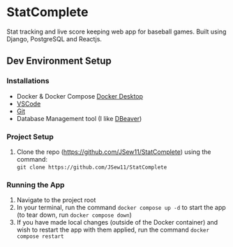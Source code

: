 # StatComplete
Stat tracking and live score keeping web app for baseball games. Built using Django, PostgreSQL and Reactjs.

## Dev Environment Setup

### Installations
* Docker & Docker Compose [Docker Desktop](https://www.docker.com/products/docker-desktop/)
* [VSCode](https://code.visualstudio.com/download)
* [Git](https://git-scm.com/downloads)
* Database Management tool (I like [DBeaver](https://dbeaver.io/))

### Project Setup
1. Clone the repo (https://github.com/JSew11/StatComplete) using the command:  
    `git clone https://github.com/JSew11/StatComplete`

### Running the App
1. Navigate to the project root
1. In your terminal, run the command `docker compose up -d` to start the app (to tear down, run `docker compose down`)  
1. If you have made local changes (outside of the Docker container) and wish to restart the app with them applied, run the command `docker compose restart`
